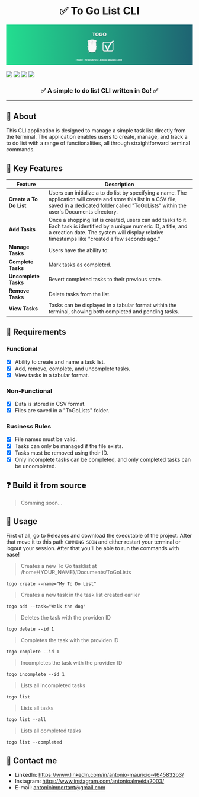 <h1 align="center">✅ To Go List CLI</h1>

<img src="https://github.com/Dedo-Finger2/togo-cli/blob/refactor/public/images/cover.png?raw=true" />

<p>
  <img src="https://img.shields.io/badge/--00ADD8?logo=go&logoColor=ffffff" />
  <img src="https://badgen.net/badge/icon/terminal?icon=terminal&label" />
  <img src="https://badgen.net/badge/icon/windows?icon=windows&label" />
  <img src="https://img.shields.io/badge/License-MIT-blue.svg" />
</p>

<h3 align="center">✅ A <strong>simple</strong> to do list <strong>CLI</strong> written in <strong>Go</strong>! ✅</h3> 

---

## 📝 About

This CLI application is designed to manage a simple task list directly from the terminal. 
The application enables users to create, manage, and track a to do list with a range of functionalities, all through straightforward terminal commands.

## 🔑 Key Features

| Feature         | Description                                                                                                   |
|-----------------|---------------------------------------------------------------------------------------------------------------|
| **Create a To Do List** | Users can initialize a to do list by specifying a name. The application will create and store this list in a CSV file, saved in a dedicated folder called "ToGoLists" within the user's Documents directory. |
| **Add Tasks**   | Once a shopping list is created, users can add tasks to it. Each task is identified by a unique numeric ID, a title, and a creation date. The system will display relative timestamps like "created a few seconds ago." |
| **Manage Tasks** | Users have the ability to:                                                                                   |
| **Complete Tasks** | Mark tasks as completed.                                                                                     |
| **Uncomplete Tasks** | Revert completed tasks to their previous state.                                                             |
| **Remove Tasks** | Delete tasks from the list.                                                                                     |
| **View Tasks**  | Tasks can be displayed in a tabular format within the terminal, showing both completed and pending tasks.      |

## 🌳 Requirements

### Functional

- [x] Ability to create and name a task list.
- [x] Add, remove, complete, and uncomplete tasks.
- [x] View tasks in a tabular format.

### Non-Functional

- [x] Data is stored in CSV format.
- [x] Files are saved in a "ToGoLists" folder.

### Business Rules

- [x] File names must be valid.
- [x] Tasks can only be managed if the file exists.
- [x] Tasks must be removed using their ID.
- [x] Only incomplete tasks can be completed, and only completed tasks can be uncompleted.

## ❓ Build it from source

> Comming soon...

## 🔨 Usage

First of all, go to Releases and download the executable of the project. After that move it to this path `COMMING SOON` and either restart your terminal or logout your session. After that you'll be able to run the commands with ease!

> Creates a new To Go tasklist at /home/{YOUR_NAME}/Documents/ToGoLists
```
togo create --name="My To Do List"
```

> Creates a new task in the task list created earlier
```
togo add --task="Walk the dog"
```

> Deletes the task with the providen ID
```
togo delete --id 1
```

> Completes the task with the providen ID
```
togo complete --id 1
```

> Incompletes the task with the providen ID
```
togo incomplete --id 1
```

> Lists all incompleted tasks
```
togo list
```

> Lists all tasks
```
togo list --all
```

> Lists all completed tasks
```
togo list --completed
```

## 📱 Contact me

- LinkedIn: https://www.linkedin.com/in/antonio-mauricio-4645832b3/
- Instagram: https://www.instagram.com/antonioalmeida2003/
- E-mail: antonioimportant@gmail.com

